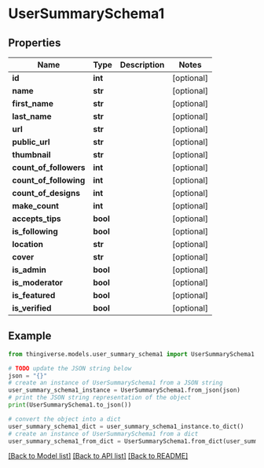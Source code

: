 # UserSummarySchema1


## Properties

Name | Type | Description | Notes
------------ | ------------- | ------------- | -------------
**id** | **int** |  | [optional] 
**name** | **str** |  | [optional] 
**first_name** | **str** |  | [optional] 
**last_name** | **str** |  | [optional] 
**url** | **str** |  | [optional] 
**public_url** | **str** |  | [optional] 
**thumbnail** | **str** |  | [optional] 
**count_of_followers** | **int** |  | [optional] 
**count_of_following** | **int** |  | [optional] 
**count_of_designs** | **int** |  | [optional] 
**make_count** | **int** |  | [optional] 
**accepts_tips** | **bool** |  | [optional] 
**is_following** | **bool** |  | [optional] 
**location** | **str** |  | [optional] 
**cover** | **str** |  | [optional] 
**is_admin** | **bool** |  | [optional] 
**is_moderator** | **bool** |  | [optional] 
**is_featured** | **bool** |  | [optional] 
**is_verified** | **bool** |  | [optional] 

## Example

```python
from thingiverse.models.user_summary_schema1 import UserSummarySchema1

# TODO update the JSON string below
json = "{}"
# create an instance of UserSummarySchema1 from a JSON string
user_summary_schema1_instance = UserSummarySchema1.from_json(json)
# print the JSON string representation of the object
print(UserSummarySchema1.to_json())

# convert the object into a dict
user_summary_schema1_dict = user_summary_schema1_instance.to_dict()
# create an instance of UserSummarySchema1 from a dict
user_summary_schema1_from_dict = UserSummarySchema1.from_dict(user_summary_schema1_dict)
```
[[Back to Model list]](../README.md#documentation-for-models) [[Back to API list]](../README.md#documentation-for-api-endpoints) [[Back to README]](../README.md)


